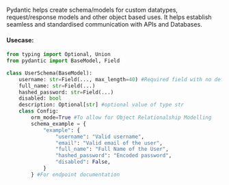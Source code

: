 
Pydantic helps create schema/models for custom datatypes, request/response models and other object based uses. It helps establish seamless and standardised communication with APIs and Databases.

#### Usecase:

```python
from typing import Optional, Union
from pydantic import BaseModel, Field

class UserSchema(BaseModel):
    username: str=Field(..., max_length=40) #Required field with no default value
    full_name: str=Field(...)
    hashed_password: str=Field(...)
    disabled: bool
    description: Optional[str] #optional value of type str
    class Config:
        orm_mode=True #To allow for Object Relationalship Modelling 
        schema_example = { 
            "example": {
                "username": "Valid username",
                "email": "Valid email of the user",
                "full_name": "Full Name of the User",
                "hashed_password": "Encoded password",
                "disabled": False,
            }
        } #For endpoint documentation

```